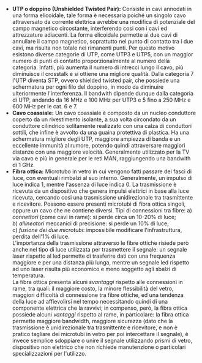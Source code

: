 - **UTP o doppino (Unshielded Twisted Pair):**
Consiste in cavi annodati in una forma elicoidale, tale forma è necessaria poiché un singolo cavo attraversato da corrente elettrica avrebbe una modifica di potenziale del campo magnetico circostante, interferendo cosi con i cavi ed attrezzature adiacenti. La forma elicoidale permette ai due cavi di annullare il campo magnetico, soprattutto nel punto di contatto tra i due cavi,
ma risulta non totale nei rimanenti punti. Per questo motivo esistono diverse categorie di UTP, come UTP3 e UTP5, con un maggior numero di punti di contatto proporzionalmente al numero della categoria.
Infatti, più aumenta il numero di intrecci lungo il cavo, più diminuisce il crosstalk e si ottiene una migliore qualità.
Dalla categoria 7 l'UTP diventa STP, ovvero shielded twisted pair, che possiede una schermatura per ogni filo del doppino, in modo da diminuire ulteriormente l'interferenza.
Il bandwith dipende dunque dalla categoria di UTP, andando da 16 MHz e 100 MHz per UTP3 e 5 fino a 250 MHz e 600 MHz per le cat. 6 e 7.
- **Cavo coassiale:**
Un cavo coassiale è composto da un nucleo conduttore coperto da un rivestimento isolante, a sua volta circondato da un conduttore cilindrico solitamente realizzato con una calza di conduttori sottili, che infine è avvolto da una guaina protettiva di plastica.
Ha una schermatura migliore degli UTP, maggiore ampiezza di banda e un eccellente immunità al rumore, potendo quindi attraversare maggiori distanze con una maggiore velocità.
Generalmente utilizzato per la TV via cavo e più in generale per le reti MAN, raggiungendo una bandwith di 1 GHz.
- **Fibra ottica:**
Microtubo in vetro in cui vengono fatti passare dei fasci di luce, con eventuali rimbalzi al suo interno. Generalmente, un impulso di luce indica 1, mentre l'assenza di luce indica 0.
La trasmissione è ricevuta da un dispositivo che genera impulsi elettrici in base alla luce ricevuta, cercando cosi una trasmissione unidirezionale tra trasmittente e ricevitore.
Possono essere presenti microtubi di fibra ottica singoli, oppure un cavo che ne contiene diversi.
Tipi di connessioni tra fibre:
a) _connettori_ (come cavi in rame): si perde circa un 10-20% di luce;<br>
b) _allineatori_ meccanici di precisione: si perde un 10% di luce;<br>
c) _fusione dei due microtubi_: impossibile modificare l'infrastruttura, perdita dell'1% di luce.<br>
L'importanza della trasmissione attraverso le fibre ottiche risiede però anche nel tipo di luce utilizzata per trasmettere il segnale: un segnale laser rispetto al led permette di trasferire dati con una
frequenza maggiore e per una distanza più lunga, mentre un segnale led rispetto ad uno laser risulta più economico e meno soggetto agli sbalzi di temperatura.<br>
La fibra ottica presenta alcuni _svantaggi_ rispetto alle connessioni in rame, tra quali: il maggiore costo, la minore flessibilità del vetro, maggiori difficoltà di connessione tra fibre ottiche, ed una tendenza della luce ad affievolirsi nel tempo necessitando quindi di una componente elettrica che la ravvivi; in compenso, però, la fibra ottica possiede alcuni _vantaggi_ rispetto al rame, in particolare: la fibra ottica permette maggiore bandwidth, maggiore sicurezza (dato che la trasmissione è unidirezionale tra trasmittente e ricevitore, e non è pratico tagliare dei microtubi in vetro per poi intercettare il segnale), è invece semplice sdoppiare o unire il segnale utilizzando prismi di vetro, dispositivo non elettrico che non richiede manutenzione o particolari specializzazioni per l'utilizzo.